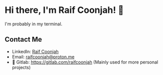# Hi there, I'm Raif Coonjah! 👋

I'm probably in my terminal.

## Contact Me

- LinkedIn: [Raif Coonjah](https://mu.linkedin.com/in/raif-coonjah-51800b196)
- Email: raifcoonjah@proton.me
- 🦊 Gitlab: https://gitlab.com/raifcoonjah (Mainly used for more personal projects)
